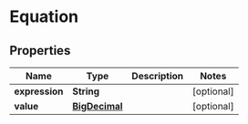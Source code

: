
# Equation

## Properties
Name | Type | Description | Notes
------------ | ------------- | ------------- | -------------
**expression** | **String** |  |  [optional]
**value** | [**BigDecimal**](BigDecimal.md) |  |  [optional]



